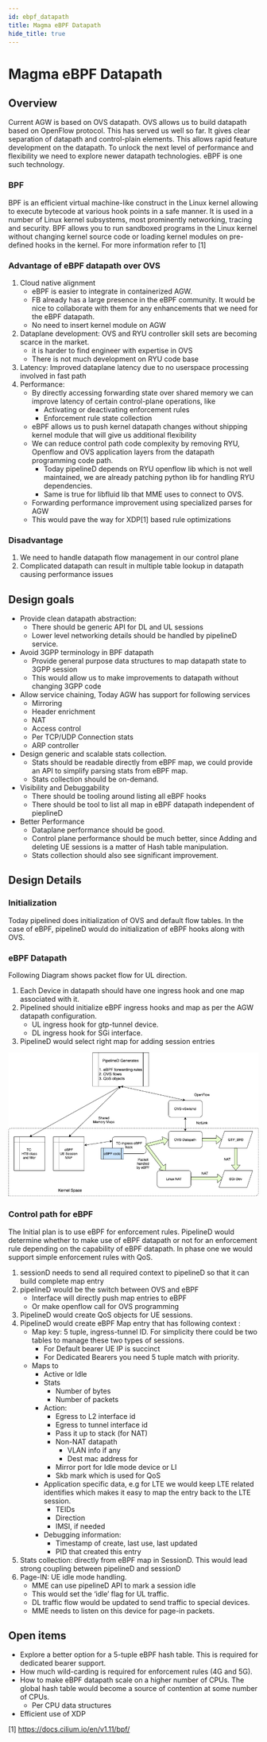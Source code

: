 ```yaml
---
id: ebpf_datapath
title: Magma eBPF Datapath
hide_title: true
---
```

# Magma eBPF Datapath

## Overview

Current AGW is based on OVS datapath. OVS allows us to build datapath based on OpenFlow protocol. This has served us well so far. It gives clear separation of datapath and control-plain elements. This allows rapid feature development on the datapath.
To unlock the next level of performance and flexibility we need to explore newer datapath technologies. eBPF is one such technology.

### BPF

BPF is an efficient virtual machine-like construct in the Linux kernel allowing to execute bytecode at various hook points in a safe manner. It is used in a number of Linux kernel subsystems, most prominently networking, tracing and security. BPF allows you to run sandboxed programs in the Linux kernel without changing kernel source code or loading kernel modules on pre-defined hooks in the kernel. For more information refer to [1]

### Advantage of eBPF datapath over OVS

1. Cloud native alignment
    - eBPF is easier to integrate in containerized AGW.
    - FB already has a large presence in the eBPF community. It would be nice to collaborate with them for any enhancements that we need for the eBPF datapath.
    - No need to insert kernel module on AGW
2. Dataplane development: OVS and RYU controller skill sets are becoming scarce in the market.
    - it is harder to find engineer with expertise in OVS
    - There is not much development on RYU code base
3. Latency: Improved dataplane latency due to no userspace processing involved in fast path
4. Performance:
    - By directly accessing forwarding state over shared memory we can improve latency of certain control-plane operations, like
        - Activating or deactivating enforcement rules
        - Enforcement rule state collection
    - eBPF allows us to push kernel datapath changes without shipping kernel module that will give us additional flexibility
    - We can reduce control path code complexity by removing RYU, Openflow and OVS application layers from the datapath programming code path.
        - Today pipelineD depends on RYU openflow lib which is not well maintained, we are already patching python lib for handling RYU dependencies.
        - Same is true for libfluid lib that MME uses to connect to OVS.
    - Forwarding performance improvement using specialized parses for AGW
    - This would pave the way for XDP[1] based rule optimizations

### Disadvantage

1. We need to handle datapath flow management in our control plane
2. Complicated datapath can result in multiple table lookup in datapath causing performance issues

## Design goals

- Provide clean datapath abstraction:
    - There should be generic API for DL and UL sessions
    - Lower level networking details should be handled by pipelineD service.
- Avoid 3GPP terminology in BPF datapath
    - Provide general purpose data structures to map datapath state to 3GPP session
    - This would allow us to make improvements to datapath without changing 3GPP code
- Allow service chaining, Today AGW has support for following services
    - Mirroring
    - Header enrichment
    - NAT
    - Access control
    - Per TCP/UDP Connection stats
    - ARP controller
- Design generic and scalable stats collection.
    - Stats should be readable directly from eBPF map, we could provide an API to simplify parsing stats from eBPF map.
    - Stats collection should be on-demand.
- Visibility and Debuggability
    - There should be tooling around listing all eBPF hooks
    - There should be tool to list all map in eBPF datapath independent of pieplineD
- Better Performance
    - Dataplane performance should be good.
    - Control plane performance should be much better, since Adding and deleting UE sessions is a matter of Hash table manipulation.
    - Stats collection should also see significant improvement.

## Design Details

### Initialization

Today pipelined does initialization of OVS and default flow tables. In the case of eBPF, pipelineD would do initialization of eBPF hooks along with OVS.

### eBPF Datapath

Following Diagram shows packet flow for UL direction.

1. Each Device in datapath should have one ingress hook and one map associated with it.
2. Pipelined should initialize eBPF ingress hooks and map as per the AGW datapath configuration.
    - UL ingress hook for gtp-tunnel device.
    - DL ingress hook for SGi interface.
3. PipelineD would select right map for adding session entries

![eBPF datapath](ebpf-dp1.png)

### Control path for eBPF

The Initial plan is to use eBPF for enforcement rules. PipelineD would determine whether to make use of eBPF datapath or not for an enforcement rule depending on the capability of eBPF datapath. In phase one we would support simple enforcement rules with QoS.

1. sessionD needs to send all required context to pipelineD so that it can build complete map entry
2. pipelineD would be the switch between OVS and eBPF
    - Interface will directly push map entries to eBPF
    - Or make openflow call for OVS programming
3. PipelineD would create QoS objects for UE sessions.
4. PipelineD would create eBPF Map entry that has following context :
    - Map key: 5 tuple, ingress-tunnel ID. For simplicity there could be two tables to manage these two types of sessions.
        - For Default bearer UE IP is succinct
        - For Dedicated Bearers you need 5 tuple match with priority.
    - Maps to
        - Active or Idle
        - Stats
            - Number of bytes
            - Number of packets
        - Action:
            - Egress to L2 interface id
            - Egress to tunnel interface id
            - Pass it up to stack (for NAT)
            - Non-NAT datapath
                - VLAN info if any
                - Dest mac address for
            - Mirror port for Idle mode device or LI
            - Skb mark which is used for QoS
        - Application specific data, e.g for LTE we would keep LTE related identifies which makes it easy to map the entry back to the LTE session.
            - TEIDs
            - Direction
            - IMSI, if needed
        - Debugging information:
            - Timestamp of create, last use, last updated
            - PID that created this entry
5. Stats collection: directly from eBPF map in SessionD. This would lead strong coupling between pipelineD and sessionD
6. Page-IN: UE idle mode handling.
    - MME can use pipelineD API to mark a session idle
    - This would set the ‘idle’ flag for UL traffic.
    - DL traffic flow would be updated to send traffic to special devices.
    - MME needs to listen on this device for page-in packets.

## Open items

- Explore a better option for a 5-tuple eBPF hash table. This is required for dedicated bearer support.
- How much wild-carding is required for enforcement rules (4G and 5G).
- How to make eBPF datapath scale on a higher number of CPUs. The global hash table would become a source of contention at some number of CPUs.
    - Per CPU data structures
- Efficient use of XDP

[1] <https://docs.cilium.io/en/v1.11/bpf/>
